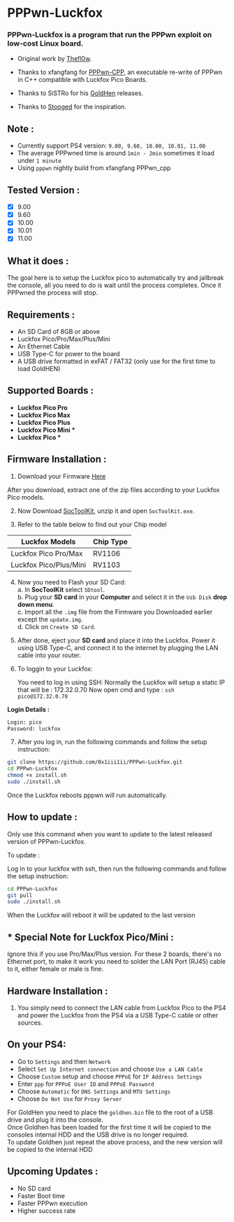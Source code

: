 # PPPwn-Luckfox

### PPPwn-Luckfox is a program that run the PPPwn exploit on low-cost Linux board.<br>



- Original work by <a href=https://github.com/TheOfficialFloW/PPPwn>Thefl0w</a>. 

- Thanks to xfangfang for <a href=https://github.com/xfangfang/PPPwn_cpp>PPPwn-CPP</a>, an executable re-write of PPPwn in C++ compatible with Luckfox Pico Boards.

- Thanks to SiSTRo for his <a href=https://github.com/GoldHEN/GoldHEN>GoldHen</a> releases. 

- Thanks to <a href=https://github.com/stooged/PI-Pwn>Stooged</a> for the inspiration.<br>

## Note :

- Currently support PS4 version: `9.00, 9.60, 10.00, 10.01, 11.00`
- The average PPPwned time is around `1min - 2min` sometimes it load under `1 minute`
- Using `pppwn` nightly build from xfangfang PPPwn_cpp <be>

## Tested Version :

- [x] 9.00
- [x] 9.60
- [x] 10.00
- [x] 10.01
- [x] 11.00
      
## What it does : 

The goal here is to setup the Luckfox pico to automatically try and jailbreak the console, all you need to do is wait until the process completes. Once it PPPwned the process will stop. <br>

## Requirements :

- An SD Card of 8GB or above
- Luckfox Pico/Pro/Max/Plus/Mini
- An Ethernet Cable
- USB Type-C for power to the board
- A USB drive formatted in exFAT / FAT32  (only use for the first time to load GoldHEN)

## Supported Boards :

- <b>Luckfox Pico Pro</b><br>
- <b>Luckfox Pico Max</b><br>
- <b>Luckfox Pico Plus</b><be>
- <b>Luckfox Pico Mini *</b><br>
- <b>Luckfox Pico *</b><br>

## Firmware Installation :

1. Download your Firmware <a href=https://drive.google.com/drive/folders/1r6Ulc_crJar1entKbK7GEJSq14HXL8ao>Here</a> 

After you download, extract one of the zip files according to your Luckfox Pico models. <br>

2. Now Download <a href=https://drive.google.com/file/d/1ALo4G7rEaF1GNhUHINoYHT_RGWGddzYw>SocToolKit</a>, unzip it and open `SocToolKit.exe`.


3. Refer to the table below to find out your Chip model

Luckfox Models  | Chip Type
------------- | -------------
Luckfox Pico Pro/Max  | RV1106
Luckfox Pico/Plus/Mini  | RV1103 

4. Now you need to Flash your SD Card: <br>
  a. In **SocToolKit** select `SDtool`.<br>
  b. Plug your **SD card** in your **Computer** and select it in the `Usb Disk` **drop down menu**.<br>
  c. Import all the `.img` file from the Firmware you Downloaded earlier except the `update.img`.<br>
  d. Click on `Create SD Card`.<br>


5. After done, eject your **SD card** and place it into the Luckfox. Power it using USB Type-C, and connect it to the internet by plugging the LAN cable into your router.<br> 
6. To loggin to your Luckfox:

      You need to log in using SSH: 
      Normally the Luckfox will setup a static IP that will be : 172.32.0.70
      Now open cmd and type : `ssh pico@172.32.0.70`

**Login Details :**

```sh
Login: pico
Password: luckfox
```

7. After you log in, run the following commands and follow the setup instruction:

```sh
git clone https://github.com/0x1iii1ii/PPPwn-Luckfox.git
cd PPPwn-Luckfox
chmod +x install.sh
sudo ./install.sh
```

Once the Luckfox reboots pppwn will run automatically.<be>

## How to update :
Only use this command when you want to update to the latest released version of PPPwn-Luckfox.<br>

To update :

Log in to your luckfox with ssh, then run the following commands and follow the setup instruction:
```sh
cd PPPwn-Luckfox
git pull
sudo ./install.sh
```

When the Luckfox will reboot it will be updated to the last version

## * Special Note for Luckfox Pico/Mini :
Ignore this if you use Pro/Max/Plus version. 
For these 2 boards, there's no Ethernet port, to make it work you need to solder the LAN Port (RJ45) cable to it, either female or male is fine.

## Hardware Installation :

1. You simply need to connect the LAN cable from Luckfox Pico to the PS4 and power the Luckfox from the PS4 via a USB Type-C cable or other sources.

## On your PS4:<br>

- Go to `Settings` and then `Network`<br>
- Select `Set Up Internet connection` and choose `Use a LAN Cable`<br>
- Choose `Custom` setup and choose `PPPoE` for `IP Address Settings`<br>
- Enter `ppp` for `PPPoE User ID` and `PPPoE Password`<br>
- Choose `Automatic` for `DNS Settings` and `MTU Settings`<br>
- Choose `Do Not Use` for `Proxy Server`<br>

For GoldHen you need to place the `goldhen.bin` file to the root of a USB drive and plug it into the console.<br>
Once Goldhen has been loaded for the first time it will be copied to the consoles internal HDD and the USB drive is no longer required.<br>
To update Goldhen just repeat the above process, and the new version will be copied to the internal HDD<br>

## Upcoming Updates :

- No SD card
- Faster Boot time
- Faster PPPwn execution
- Higher success rate